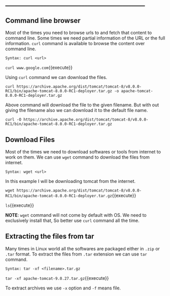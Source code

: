 ## ____________________________________________

## Command line browser

Most of the times you need to browse urls to and fetch that content to command line. Some times we need partial information of the URL or the full information. `curl` command is available to browse the content over command line.

`Syntax: curl <url>`

`curl www.google.com`{{execute}} 

Using `curl` command we can download the files.

`curl https://archive.apache.org/dist/tomcat/tomcat-8/v8.0.0-RC1/bin/apache-tomcat-8.0.0-RC1-deployer.tar.gz -o apache-tomcat-8.0.0-RC1-deployer.tar.gz`

Above command will download the file to the given filename.
But with out giving the filename also we can download it to the default file name.

`curl -O https://archive.apache.org/dist/tomcat/tomcat-8/v8.0.0-RC1/bin/apache-tomcat-8.0.0-RC1-deployer.tar.gz`

## Download Files

Most of the times we need to download softwares or tools from internet to work on them. We can use `wget` command to download the files from internet.

`Syntax: wget <url>`

In this example I will be downloading tomcat from the internet.

`wget https://archive.apache.org/dist/tomcat/tomcat-8/v8.0.0-RC1/bin/apache-tomcat-8.0.0-RC1-deployer.tar.gz`{{execute}}

`ls`{{execute}} 

**NOTE**: `wget` command will not come by default with OS. We need to exclusively install that, So better use `curl` command all the time.


## Extracting the files from tar

Many times in Linux world all the softwares are packaged either in `.zip` or `.tar` format. To extract the files from `.tar` extension we can use `tar` command.

```
Syntax: tar -xf <filename>.tar.gz
```

`tar -xf apache-tomcat-9.0.27.tar.gz`{{execute}} 

To extract archives we use `-x` option and `-f` means file.

